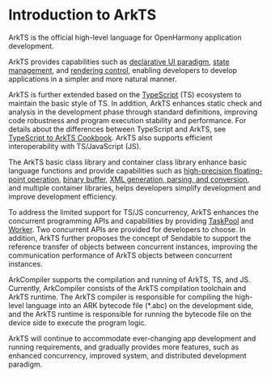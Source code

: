 # Introduction to ArkTS

ArkTS is the official high-level language for OpenHarmony application development.

ArkTS provides capabilities such as [declarative UI paradigm](../quick-start/arkts-declarative-ui-description.md), [state management](../quick-start/arkts-state-management-overview.md), and [rendering control](../quick-start/arkts-rendering-control-overview.md), enabling developers to develop applications in a simpler and more natural manner.

ArkTS is further extended based on the [TypeScript](https://www.typescriptlang.org/) (TS) ecosystem to maintain the basic style of TS. In addition, ArkTS enhances static check and analysis in the development phase through standard definitions, improving code robustness and program execution stability and performance. For details about the differences between TypeScript and ArkTS, see [TypeScript to ArkTS Cookbook](../quick-start/typescript-to-arkts-migration-guide.md). ArkTS also supports efficient interoperability with TS/JavaScript (JS).

The ArkTS basic class library and container class library enhance basic language functions and provide capabilities such as [high-precision floating-point operation](../reference/apis-arkts/js-apis-arkts-decimal.md), [binary buffer](buffer.md), [XML generation, parsing, and conversion](xml-overview.md), and multiple container libraries, helps developers simplify development and improve development efficiency.

To address the limited support for TS/JS concurrency, ArkTS enhances the concurrent programming APIs and capabilities by providing [TaskPool](taskpool-introduction.md) and [Worker](worker-introduction.md). Two concurrent APIs are provided for developers to choose. In addition, ArkTS further proposes the concept of Sendable to support the reference transfer of objects between concurrent instances, improving the communication performance of ArkTS objects between concurrent instances.

ArkCompiler supports the compilation and running of ArkTS, TS, and JS. Currently, ArkCompiler consists of the ArkTS compilation toolchain and ArkTS runtime. The ArkTS compiler is responsible for compiling the high-level language into an ARK bytecode file (\*.abc) on the development side, and the ArkTS runtime is responsible for running the bytecode file on the device side to execute the program logic.

ArkTS will continue to accommodate ever-changing app development and running requirements, and gradually provides more features, such as enhanced concurrency, improved system, and distributed development paradigm.
